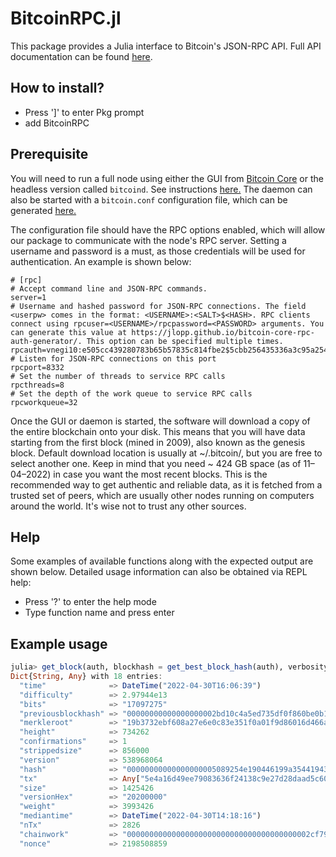 # BitcoinRPC.jl

This package provides a Julia interface to Bitcoin's JSON-RPC API. Full API documentation
can be found [here](https://developer.bitcoin.org/reference/rpc/index.html). 

## How to install?

* Press ']' to enter Pkg prompt
* add BitcoinRPC

## Prerequisite

You will need to run a full node using either the GUI from 
[Bitcoin Core](https://bitcoin.org/en/bitcoin-core/) or the headless version called `bitcoind`.
See instructions [here.](https://en.bitcoinwiki.org/wiki/Running_Bitcoind) The daemon can also be
started with a `bitcoin.conf` configuration file, which can be generated
[here.](https://jlopp.github.io/bitcoin-core-config-generator/)

The configuration file should have the RPC options enabled, which will allow our package to
communicate with the node's RPC server. Setting a username and password is a must, as those
credentials will be used for authentication. An example is shown below:

```
# [rpc]
# Accept command line and JSON-RPC commands.
server=1
# Username and hashed password for JSON-RPC connections. The field <userpw> comes in the format: <USERNAME>:<SALT>$<HASH>. RPC clients connect using rpcuser=<USERNAME>/rpcpassword=<PASSWORD> arguments. You can generate this value at https://jlopp.github.io/bitcoin-core-rpc-auth-generator/. This option can be specified multiple times.
rpcauth=vnegi10:e505cc439280783b65b57835c814fbe2$5cbb256435336a3c95a2545e4d4098d051e2bbd245f3831b6f2a172844aaf8e7
# Listen for JSON-RPC connections on this port
rpcport=8332
# Set the number of threads to service RPC calls
rpcthreads=8
# Set the depth of the work queue to service RPC calls
rpcworkqueue=32
```

Once the GUI or daemon is started, the software will download a copy of the entire blockchain onto
your disk. This means that you will have data starting from the first block (mined in 2009), also
known as the genesis block. Default download location is usually at ~/.bitcoin/, but you are free
to select another one. Keep in mind that you need ~ 424 GB space (as of 11–04–2022) in case you
want the most recent blocks. This is the recommended way to get authentic and reliable data, as it
is fetched from a trusted set of peers, which are usually other nodes running on computers around
the world. It's wise not to trust any other sources.

## Help

Some examples of available functions along with the expected output are shown below. Detailed
usage information can also be obtained via REPL help:
* Press '?' to enter the help mode
* Type function name and press enter

## Example usage

```julia
julia> get_block(auth, blockhash = get_best_block_hash(auth), verbosity = 1)
Dict{String, Any} with 18 entries:
  "time"              => DateTime("2022-04-30T16:06:39")
  "difficulty"        => 2.97944e13
  "bits"              => "17097275"
  "previousblockhash" => "00000000000000000002bd10c4a5ed735df0f860be0b1b47ce12a3f5be8ad9f6"
  "merkleroot"        => "19b3732ebf608a27e6e0c83e351f0a01f9d86016d466ae94190e74ab8b29801e"
  "height"            => 734262
  "confirmations"     => 1
  "strippedsize"      => 856000
  "version"           => 538968064
  "hash"              => "00000000000000000005089254e190446199a35441943fb1ad34d46fbaad3271"
  "tx"                => Any["5e4a16d49ee79083636f24138c9e27d28daad5c607f80427ffdc1a4f4251b3b7", "e068afb1fd759ed967bba4a0c925bf22d13283…
  "size"              => 1425426
  "versionHex"        => "20200000"
  "weight"            => 3993426
  "mediantime"        => DateTime("2022-04-30T14:18:16")
  "nTx"               => 2826
  "chainwork"         => "00000000000000000000000000000000000000002cf79dc7911c9663902061d0"
  "nonce"             => 2198508859
  ```